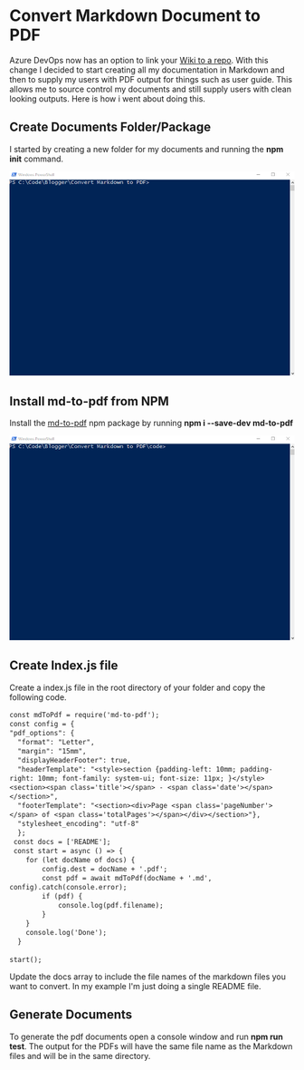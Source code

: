 # Convert Markdown Document to PDF

Azure DevOps now has an option to link your [Wiki to a repo]([https://docs.microsoft.com/en-us/azure/devops/project/wiki/publish-repo-to-wiki?view=azure-devops](https://docs.microsoft.com/en-us/azure/devops/project/wiki/publish-repo-to-wiki?view=azure-devops)). With this change I decided to start creating all my documentation in Markdown and then to supply my users with PDF output for things such as user guide. This allows me to source control my documents and still supply users with clean looking outputs. Here is how i went about doing this.

## Create Documents Folder/Package

I started by creating a new folder for my documents and running the **npm init** command.

![Create Folder and Run init](https://github.com/rwilson504/Blogger/blob/master/Convert-Markdown-to-PDF/images/create-folder-npm-init.gif?raw=true)

## Install md-to-pdf from NPM
Install the [md-to-pdf](https://www.npmjs.com/package/md-to-pdf) npm package by running **npm i --save-dev md-to-pdf**

![Install md-to-pdf](https://github.com/rwilson504/Blogger/blob/master/Convert-Markdown-to-PDF/images/install-md-to-pdf.gif?raw=true)
## Create Index.js file
Create a index.js file in the root directory of your folder and copy the following code.

    const mdToPdf = require('md-to-pdf');
    const config = {
    "pdf_options": {
      "format": "Letter",
      "margin": "15mm",
      "displayHeaderFooter": true,
      "headerTemplate": "<style>section {padding-left: 10mm; padding-right: 10mm; font-family: system-ui; font-size: 11px; }</style><section><span class='title'></span> - <span class='date'></span></section>",
      "footerTemplate": "<section><div>Page <span class='pageNumber'></span> of <span class='totalPages'></span></div></section>"},
      "stylesheet_encoding": "utf-8"
      };
     const docs = ['README'];
     const start = async () => {
	    for (let docName of docs) {
	        config.dest = docName + '.pdf';
	        const pdf = await mdToPdf(docName + '.md', config).catch(console.error);
	        if (pdf) {
	            console.log(pdf.filename);
	        }
	    }
	    console.log('Done');
	  }

	start();


Update the docs array to include the file names of the markdown files you want to convert.  In my example I'm just doing a single README file.

## Generate Documents
To generate the pdf documents open a console window and run **npm run test**. The output for the PDFs will have the same file name as the Markdown files and will be in the same directory.

<!--stackedit_data:
eyJoaXN0b3J5IjpbMTY0MDk3MjY3MywyMDA2NTQ2Nzc4XX0=
-->